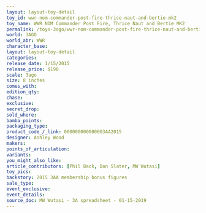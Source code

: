 ```yaml
---
layout: layout-toy-detail 
toy_id: wwr-nom-commander-post-fire-thrice-naut-and-bertie-mk2
toy_name: WWR NOM Commander Post Fire, Thrice Naut and Bertie MK2
permalink: /toys-3ago/wwr-nom-commander-post-fire-thrice-naut-and-bertie-mk2.html
world: 3AGO
world_abr: WWR
character_base: 
layout: layout-toy-detail
categories: 
release_date: 1/15/2015
release_price: $190 
scale: 3ago
size: 8 inches
comes_with: 
edition_qty: 
chase: 
exclusive: 
secret_drop: 
sold_where: 
bamba_points: 
packaging_type: 
product_code_/_link: 000000000000003AA2015
designer: Ashley Wood
makers: 
points_of_articulation: 
variants: 
you_might_also_like: 
article_contributors: [Phil Back, Don Slater, MW Wutasi]
toy_pics: 
backstory: 2015 3AA membership bonus figures
sale_type: 
event_exclusive: 
event_details: 
source_doc: MW Wutasi - 3A spreadsheet - 01-15-2019
---
```

